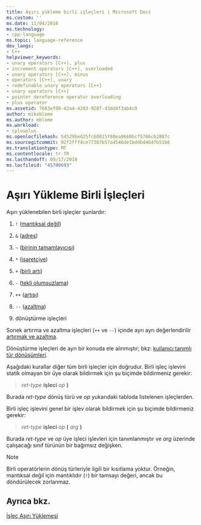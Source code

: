 ```yaml
---
title: Aşırı yükleme birli işleçleri | Microsoft Docs
ms.custom: ''
ms.date: 11/04/2016
ms.technology:
- cpp-language
ms.topic: language-reference
dev_langs:
- C++
helpviewer_keywords:
- unary operators [C++], plus
- increment operators [C++], overloaded
- unary operators [C++], minus
- operators [C++], unary
- redefinable unary operators [C++]
- unary operators [C++]
- pointer dereference operator overloading
- plus operator
ms.assetid: 7683ef08-42a4-4283-928f-d3dd4f3ab4c0
author: mikeblome
ms.author: mblome
ms.workload:
- cplusplus
ms.openlocfilehash: 54529bed25fc60815f80ea8660bcf5786cb2887c
ms.sourcegitcommit: 92f2fff4ce77387b57a4546de1bd4bd464fb51b6
ms.translationtype: MT
ms.contentlocale: tr-TR
ms.lasthandoff: 09/17/2018
ms.locfileid: "45700693"
---
```

# <a name="overloading-unary-operators"></a>Aşırı Yükleme Birli İşleçleri
Aşırı yüklenebilen birli işleçler şunlardır:  
  
1.  `!` ([mantıksal değil](../cpp/logical-negation-operator-exclpt.md))  
  
2.  `&` ([adres](../cpp/address-of-operator-amp.md))  
  
3.  `~` ([birinin tamamlayıcısı](../cpp/one-s-complement-operator-tilde.md))  
  
4.  `*` ([işaretçiye](../cpp/indirection-operator-star.md))  
  
5.  `+` ([birli artı](../cpp/additive-operators-plus-and.md))  
  
6.  `-` ([tekli olumsuzlama](../cpp/additive-operators-plus-and.md))  
  
7.  `++` ([artışı](../cpp/prefix-increment-and-decrement-operators-increment-and-decrement.md))  
  
8.  `--` ([azaltma](../cpp/prefix-increment-and-decrement-operators-increment-and-decrement.md))  
  
9. dönüştürme işleçleri  
  
 Sonek artırma ve azaltma işleçleri (`++` ve `--`) içinde ayrı ayrı değerlendirilir [artırmak ve azaltma](../cpp/increment-and-decrement-operator-overloading-cpp.md).  
  
 Dönüştürme işleçleri de ayrı bir konuda ele alınmıştır; bkz: [kullanıcı tanımlı tür dönüşümleri](../cpp/user-defined-type-conversions-cpp.md).  
  
 Aşağıdaki kurallar diğer tüm birli işleçler için doğrudur. Birli işleç işlevini statik olmayan bir üye olarak bildirmek için şu biçimde bildirmeniz gerekir:  
  
> *ret-type* **işleci** *op* **)**  
  
 Burada *ret-type* dönüş türü ve *op* yukarıdaki tabloda listelenen işleçlerden.  
  
 Birli işleç işlevini genel bir işlev olarak bildirmek için şu biçimde bildirmeniz gerekir:  
  
> *ret-type* **işleci** *op* **(** *arg* **)**  
  
 Burada *ret-type* ve *op* üye işleci işlevleri için tanımlanmıştır ve *arg* üzerinde çalışacağı sınıf türünün bir bağımsız değişken.  
  
> [!NOTE]
>  Birli operatörlerin dönüş türleriyle ilgili bir kısıtlama yoktur. Örneğin, mantıksal değil için mantıklıdır (`!`) bir tamsayı değeri, ancak bu döndürülecek zorlanmaz.  
  
## <a name="see-also"></a>Ayrıca bkz.  
 [İşleç Aşırı Yüklemesi](../cpp/operator-overloading.md)